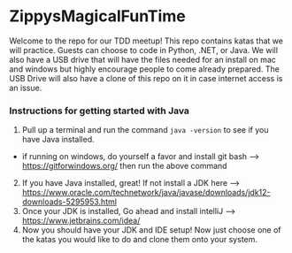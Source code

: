# ZippysMagicalFunTime
Welcome to the repo for our TDD meetup! This repo contains katas that we will practice. Guests can choose to code in Python, .NET, or Java. We will also have a USB drive that will have the files needed for an install on mac and windows but highly encourage people to come already prepared. The USB Drive will also have a clone of this repo on it in case internet access is an issue.

### Instructions for getting started with Java
1. Pull up a terminal and run the command `java -version` to see if you have Java installed.
  - if running on windows, do yourself a favor and install git bash --> https://gitforwindows.org/ then run the above command
2. If you have Java installed, great! If not install a JDK here --> https://www.oracle.com/technetwork/java/javase/downloads/jdk12-downloads-5295953.html
3. Once your JDK is installed, Go ahead and install intelliJ --> https://www.jetbrains.com/idea/
4. Now you should have your JDK and IDE setup! Now just choose one of the katas you would like to do and clone them onto your system. 
